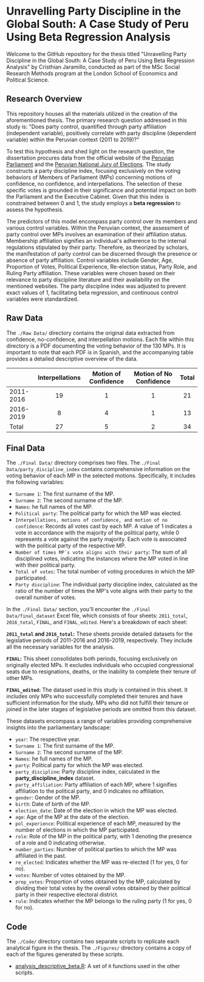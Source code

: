 # Unravelling Party Discipline in the Global South: A Case Study of Peru Using Beta Regression Analysis

Welcome to the GitHub repository for the thesis titled "Unravelling Party Discipline in the Global South: A Case Study of Peru Using Beta Regression Analysis" by Cristhian Jaramillo, conducted as part of the MSc Social Research Methods program at the London School of Economics and Political Science.

## Research Overview

This repository houses all the materials utilized in the creation of the aforementioned thesis. The primary research question addressed in this study is: "Does party control, quantified through party affiliation (independent variable), positively correlate with party discipline (dependent variable) within the Peruvian context (2011 to 2019)?"

To test this hypothesis and shed light on the research question, the dissertation procures data from the official website of the [Peruvian Parliament](https://www.leyes.congreso.gob.pe) and the [Peruvian National Jury of Elections](https://infogob.jne.gob.pe). The study constructs a party discipline index, focusing exclusively on the voting behaviors of Members of Parliament (MPs) concerning motions of confidence, no confidence, and interpellations. The selection of these specific votes is grounded in their significance and potential impact on both the Parliament and the Executive Cabinet. Given that this index is constrained between 0 and 1, the study employs a **beta regression** to assess the hypothesis.

The predictors of this model encompass party control over its members and various control variables. Within the Peruvian context, the assessment of party control over MPs involves an examination of their affiliation status. Membership affiliation signifies an individual's adherence to the internal regulations stipulated by their party. Therefore, as theorized by scholars, the manifestation of party control can be discerned through the presence or absence of party affiliation. Control variables include Gender, Age, Proportion of Votes, Political Experience, Re-election status, Party Role, and Ruling Party affiliation. These variables were chosen based on their relevance to party discipline literature and their availability on the mentioned websites. The party discipline index was adjusted to prevent exact values of 1, facilitating beta regression, and continuous control variables were standardized.

## Raw Data

The `./Raw Data/` directory contains the original data extracted from confidence, no-confidence, and interpellation motions. Each file within this directory is a PDF documenting the voting behavior of the 130 MPs. It is important to note that each PDF is in Spanish, and the accompanying table provides a detailed descriptive overview of the data.

|           | Interpellations | Motion of Confidence | Motion of No Confidence | Total |
|--------------|:------------:|:------------:|:--------------:|:------------:|
| 2011-2016 |       19        |          1           |            1            |  21   |
| 2016-2019 |        8        |          4           |            1            |  13   |
| Total     |       27        |          5           |            2            |  34   |

## Final Data

The `./Final Data/` directory comprises two files. The `./Final Data/party_discipline_index` contains comprehensive information on the voting behavior of each MP in the selected motions. Specifically, it includes the following variables:

   - `Surname 1`: The first surname of the MP.
   - `Surname 2`: The second surname of the MP.
   - `Names`: he full names of the MP.
   - `Political party`: The political party for which the MP was elected.
   - `Interpellations, motions of confidence, and motion of no confidence`: Records all votes cast by each MP. A value of 1 indicates a vote in accordance with the majority of the political party, while 0 represents a vote against the party majority. Each vote is associated with the political party of the respective MP.
  - `Number of times MP´s vote aligns with their party`: The sum of all disciplined votes, indicating the instances where the MP voted in line with their political party.
  - `Total of votes`: The total number of voting procedures in which the MP participated.
  - `Party discipline`: The individual party discipline index, calculated as the ratio of the number of times the MP's vote aligns with their party to the overall number of votes.
  
In the `./Final Data/` section, you'll encounter the `./Final Data/final_dataset` Excel file, which consists of four sheets: `2011_total`, `2016_total`, `FINAL`, and `FINAL_edited`. Here's a breakdown of each sheet:

**`2011_total` and `2016_total`:** These sheets provide detailed datasets for the legislative periods of 2011-2016 and 2016-2019, respectively. They include all the necessary variables for the analysis.

**`FINAL`:** This sheet consolidates both periods, focusing exclusively on originally elected MPs. It excludes individuals who occupied congressional seats due to resignations, deaths, or the inability to complete their tenure of other MPs.

**`FINAL_edited`:** The dataset used in this study is contained in this sheet. It includes only MPs who successfully completed their tenures and have sufficient information for the study. MPs who did not fulfill their tenure or joined in the later stages of legislative periods are omitted from this dataset.
  
These datasets encompass a range of variables providing comprehensive insights into the parliamentary landscape:

  - `year`: The respective year.
  - `Surname 1`: The first surname of the MP.
  - `Surname 2`: The second surname of the MP.
  - `Names`: he full names of the MP.
  - `party`: Political party for which the MP was elected.
  - `party_discipline`: Party discipline index, calculated in the **party_discipline_index** dataset.
  - `party_affiliation`: Party affiliation of each MP, where 1 signifies affiliation to the political party, and 0 indicates no affiliation.
  - `gender`: Gender of the MP.
  - `birth`: Date of birth of the MP.
  - `election_date`: Date of the election in which the MP was elected.
  - `age`: Age of the MP at the date of the election.
  - `pol_experience`: Political experience of each MP, measured by the number of elections in which the MP participated.
  - `role`: Role of the MP in the political party, with 1 denoting the presence of a role and 0 indicating otherwise.
  - `number_parties`: Number of political parties to which the MP was affiliated in the past.
  - `re_elected`: Indicates whether the MP was re-elected (1 for yes, 0 for no).
  - `votes`: Number of votes obtained by the MP.
  - `prop_votes`: Proportion of votes obtained by the MP, calculated by dividing their total votes by the overall votes obtained by their political party in their respective electoral district.
  - `rule`: Indicates whether the MP belongs to the ruling party (1 for yes, 0 for no).
  
## Code

The `./Code/` directory contains two separate scripts to replicate each analytical figure in the thesis. The `./Figures/` directory contains a copy of each of the figures generated by these scripts. 

- [analysis_descriptive_beta.R](): A set of `R` functions used in the other scripts. 